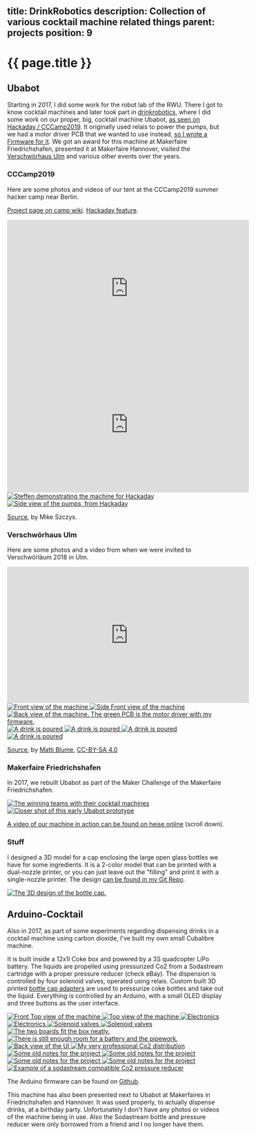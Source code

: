 title: DrinkRobotics
description: Collection of various cocktail machine related things
parent: projects
position: 9
---

# {{ page.title }}

## Ubabot

Starting in 2017, I did some work for the robot lab of the RWU.
There I got to know cocktail machines and later took part in [drinkrobotics](http://drinkrobotics.de/), where I did some work on our proper, big, cocktail machine Ubabot, [as seen on Hackaday / CCCamp2019](https://web.archive.org/web/20201108013437/https://hackaday.com/2019/08/22/ubabot-mixes-up-50-cocktails-to-quench-cccamp-thirst/).
It originally used relais to power the pumps, but we had a motor driver PCB that we wanted to use instead, [so I wrote a Firmware for it](https://github.com/drinkrobotics/avr_pump_board).
We got an award for this machine at Makerfaire Friedrichshafen, presented it at Makerfaire Hannover, visited the [Verschwörhaus Ulm](https://verschwoerhaus.de/) and various other events over the years.

### CCCamp2019

Here are some photos and videos of our tent at the CCCamp2019 summer hacker camp near Berlin.

[Project page on camp wiki](https://web.archive.org/web/20201025144323/https://events.ccc.de/camp/2019/wiki/Projects:UbaBot). [Hackaday feature](https://web.archive.org/web/20201108013437/https://hackaday.com/2019/08/22/ubabot-mixes-up-50-cocktails-to-quench-cccamp-thirst/).

<iframe width="560" height="315" src="https://www.youtube-nocookie.com/embed/rzQB0l1Imt4" title="YouTube video player" frameborder="0" allow="accelerometer; autoplay; clipboard-write; encrypted-media; gyroscope; picture-in-picture" allowfullscreen></iframe>
<iframe width="560" height="315" src="https://www.youtube-nocookie.com/embed/CsiNMK3guS0" title="YouTube video player" frameborder="0" allow="accelerometer; autoplay; clipboard-write; encrypted-media; gyroscope; picture-in-picture" allowfullscreen></iframe>

<div class="lightgallery">
    <a href="img/ubabot_camp19_1.jpg">
        <img src="img/ubabot_camp19_1_small.jpg" alt="Steffen demonstrating the machine for Hackaday">
    </a>
    <a href="img/ubabot_camp19_2.jpg">
        <img src="img/ubabot_camp19_2_small.jpg" alt="Side view of the pumps, from Hackaday">
    </a>
</div>

[Source](https://hackaday.com/2019/08/22/ubabot-mixes-up-50-cocktails-to-quench-cccamp-thirst/), by Mike Szczys.

### Verschwörhaus Ulm

Here are some photos and a video from when we were invited to Verschwörläum 2018 in Ulm.

<iframe src="https://commons.wikimedia.org/wiki/File:Ubabot,_Vslaeum_2018,_Ulm.webm?embedplayer=yes" width="560" height="315" frameborder="0" ></iframe>

<div class="lightgallery">
    <a href="img/ubabot_ulm_7.jpg">
        <img src="img/ubabot_ulm_7_small.jpg" alt="Front view of the machine">
    </a>
    <a href="img/ubabot_ulm_2.jpg">
        <img src="img/ubabot_ulm_2_small.jpg" alt="Side Front view of the machine">
    </a>
    <a href="img/ubabot_ulm_1.jpg">
        <img src="img/ubabot_ulm_1_small.jpg" alt="Back view of the machine. The green PCB is the motor driver with my firmware.">
    </a>
    <a href="img/ubabot_ulm_3.jpg">
        <img src="img/ubabot_ulm_3_small.jpg" alt="A drink is poured">
    </a>
    <a href="img/ubabot_ulm_4.jpg">
        <img src="img/ubabot_ulm_4_small.jpg" alt="A drink is poured">
    </a>
    <a href="img/ubabot_ulm_5.jpg">
        <img src="img/ubabot_ulm_5_small.jpg" alt="A drink is poured">
    </a>
    <a href="img/ubabot_ulm_6.jpg">
        <img src="img/ubabot_ulm_6_small.jpg" alt="A drink is poured">
    </a>
</div>

[Source](https://commons.wikimedia.org/wiki/Category:Ubabot), by [Matti Blume](https://commons.wikimedia.org/wiki/User:MB-one), [CC-BY-SA 4.0](https://creativecommons.org/licenses/by-sa/4.0/deed.en)

### Makerfaire Friedrichshafen

In 2017, we rebuilt Ubabot as part of the Maker Challenge of the Makerfaire Friedrichshafen.

<div class="lightgallery">
    <a href="img/ubabot_makerfaire_1.jpg">
        <img src="img/ubabot_makerfaire_1_small.jpg" alt="The winning teams with their cocktail machines">
    </a>
    <a href="img/ubabot_makerfaire_2.jpg">
        <img src="img/ubabot_makerfaire_2_small.jpg" alt="Closer shot of this early Ubabot prototype">
    </a>
</div>

[A video of our machine in action can be found on heise online](https://www.heise.de/make/meldung/Maker-Faire-Bodensee-2017-Cocktails-Cosplay-und-Casemodding-3772515.html#nav_im_wettbewerb_0) (scroll down).

### Stuff

I designed a 3D model for a cap enclosing the large open glass bottles we have for some ingredients. It is a 2-color model that can be printed with a dual-nozzle printer, or you can just leave out the "filling" and print it with a single-nozzle printer. The design [can be found in my Git Repo](https://git.xythobuz.de/thomas/3d-print-designs/src/branch/master/cocktail-maschine).

<div class="lightgallery">
    <a href="img/drinkrobotics_deckel.png">
        <img src="img/drinkrobotics_deckel_small.png" alt="The 3D design of the bottle cap.">
    </a>
</div>

## Arduino-Cocktail

Also in 2017, as part of some experiments regarding dispensing drinks in a cocktail machine using carbon dioxide, I've built my own small Cubalibre machine.

It is built inside a 12x1l Coke box and powered by a 3S quadcopter LiPo battery.
The liquids are propelled using pressurized Co2 from a Sodastream cartridge with a proper pressure reducer (check eBay).
The dispension is controlled by four solenoid valves, operated using relais.
Custom built 3D printed [bottle cap adapters](https://www.thingiverse.com/thing:2445858) are used to pressurize coke bottles and take out the liquid.
Everything is controlled by an Arduino, with a small OLED display and three buttons as the user interface.

<div class="lightgallery">
    <a href="img/arduino_cocktail_12.jpg">
        <img src="img/arduino_cocktail_12_small.jpg" alt="Front Top view of the machine">
    </a>
    <a href="img/arduino_cocktail_11.jpg">
        <img src="img/arduino_cocktail_11_small.jpg" alt="Top view of the machine">
    </a>
    <a href="img/arduino_cocktail_8.jpg">
        <img src="img/arduino_cocktail_8_small.jpg" alt="Electronics">
    </a>
    <a href="img/arduino_cocktail_7.jpg">
        <img src="img/arduino_cocktail_7_small.jpg" alt="Electronics">
    </a>
    <a href="img/arduino_cocktail_5.jpg">
        <img src="img/arduino_cocktail_5_small.jpg" alt="Solenoid valves">
    </a>
    <a href="img/arduino_cocktail_6.jpg">
        <img src="img/arduino_cocktail_6_small.jpg" alt="Solenoid valves">
    </a>
    <a href="img/arduino_cocktail_9.jpg">
        <img src="img/arduino_cocktail_9_small.jpg" alt="The two boards fit the box neatly.">
    </a>
    <a href="img/arduino_cocktail_10.jpg">
        <img src="img/arduino_cocktail_10_small.jpg" alt="There is still enough room for a battery and the pipework.">
    </a>
    <a href="img/arduino_cocktail_13.jpg">
        <img src="img/arduino_cocktail_13_small.jpg" alt="Back view of the UI">
    </a>
    <a href="img/arduino_cocktail_14.jpg">
        <img src="img/arduino_cocktail_14_small.jpg" alt="My very professional Co2 distribution">
    </a>
    <a href="img/arduino_cocktail_1.jpg">
        <img src="img/arduino_cocktail_1_small.jpg" alt="Some old notes for the project">
    </a>
    <a href="img/arduino_cocktail_2.jpg">
        <img src="img/arduino_cocktail_2_small.jpg" alt="Some old notes for the project">
    </a>
    <a href="img/arduino_cocktail_3.jpg">
        <img src="img/arduino_cocktail_3_small.jpg" alt="Some old notes for the project">
    </a>
    <a href="img/arduino_cocktail_4.jpg">
        <img src="img/arduino_cocktail_4_small.jpg" alt="Some old notes for the project">
    </a>
    <a href="img/co2_pressure_reducer.jpg">
        <img src="img/co2_pressure_reducer_small.jpg" alt="Example of a sodastream compatible Co2 pressure reducer">
    </a>
</div>

The Arduino firmware can be found on [Github](https://github.com/drinkrobotics/Arduino-Cocktail).

This machine has also been presented next to Ubabot at Makerfaires in Friedrichshafen and Hannover.
It was used properly, to actually dispense drinks, at a birthday party.
Unfortunately I don't have any photos or videos of the machine being in use.
Also the Sodastream bottle and pressure reducer were only borrowed from a friend and I no longer have them.
